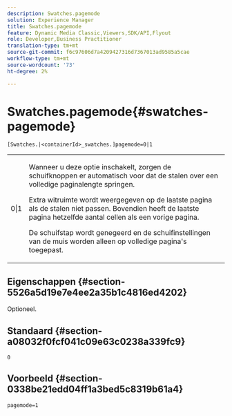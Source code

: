 ```yaml
---
description: Swatches.pagemode
solution: Experience Manager
title: Swatches.pagemode
feature: Dynamic Media Classic,Viewers,SDK/API,Flyout
role: Developer,Business Practitioner
translation-type: tm+mt
source-git-commit: f6c97606d7a4209427316d7367013ad9585a5cae
workflow-type: tm+mt
source-wordcount: '73'
ht-degree: 2%

---
```



# Swatches.pagemode{#swatches-pagemode}

`[Swatches.|<containerId>_swatches.]pagemode=0|1`

<table id="table_52306D2150BC4EE2BD4CE4C718E96CC0"> 
 <tbody> 
  <tr> 
   <td colname="col1"> <p> <span class="codeph"> 0|1  </span> </p> </td> 
   <td colname="col2"> <p> Wanneer u deze optie inschakelt, zorgen de schuifknoppen er automatisch voor dat de stalen over een volledige paginalengte springen. </p> <p>Extra witruimte wordt weergegeven op de laatste pagina als de stalen niet passen. Bovendien heeft de laatste pagina hetzelfde aantal cellen als een vorige pagina. </p> <p>De schuifstap wordt genegeerd en de schuifinstellingen van de muis worden alleen op volledige pagina's toegepast. </p> </td> 
  </tr> 
 </tbody> 
</table>

## Eigenschappen {#section-5526a5d19e7e4ee2a35b1c4816ed4202}

Optioneel.

## Standaard {#section-a08032f0fcf041c09e63c0238a339fc9}

`0`

## Voorbeeld {#section-0338be21edd04ff1a3bed5c8319b61a4}

`pagemode=1`
